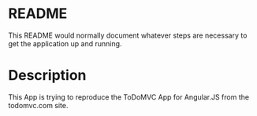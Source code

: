 # README

This README would normally document whatever steps are necessary to get the
application up and running.

# Description
This App is trying to reproduce the ToDoMVC App for Angular.JS from the todomvc.com site.
